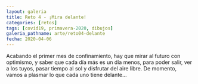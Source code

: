 ```yaml
---
layout: galeria
title: Reto 4 - ¡Mira delante!
categories: [retos]
tags: [covid19, primavera-2020, dibujos]
galeria_pathname: arte/reto04-delante
fecha: 2020-04-06
---
```


Acabando el primer mes de confinamiento, hay que mirar al futuro con optimismo, y saber que cada día más es un día menos, para poder salir, ver a los tuyos, pasar tiempo al sol y disfrutar del aire libre. De momento, vamos a plasmar lo que cada uno tiene delante...

